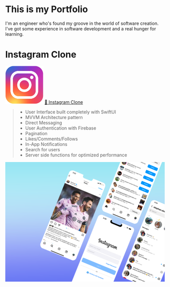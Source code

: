 # This is my Portfolio

I'm an engineer who's found my groove in the world of software creation. 
I've got some experience in software development and a real hunger for learning.

# Instagram Clone

<img class="logo" src="assets/instagram-logo.png" width="120">
<a href="https://github.com/luisValdess/instagram-clone">🔗 Instagram Clone</a>
<br>
 
> - User Interface built completely with SwiftUI
> - MVVM Architecture pattern
> - Direct Messaging  
> - User Authentication with Firebase       
> - Pagination
> - Likes/Comments/Follows                  
> - In-App Notifications                 
> - Search for users
> - Server side functions for optimized performance

<img src="assets/instagram-clone.png" width="1024">
